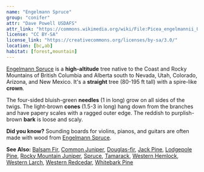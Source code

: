 ```yaml
---
name: "Engelmann Spruce"
group: "conifer"
attr: "Dave Powell USDAFS"
attr_link: "https://commons.wikimedia.org/wiki/File:Picea_engelmannii_UGA1.jpg"
license: "CC BY-SA"
license_link: "https://creativecommons.org/licenses/by-sa/3.0/"
location: [bc,ab]
habitat: [forest,mountain]
---
```

[Engelmann Spruce](/trees/engel/) is a **high-altitude** tree native to the Coast and Rocky Mountains of British Columbia and Alberta south to Nevada, Utah, Colorado, Arizona, and New Mexico. It's a **straight** tree (80-195 ft tall) with a spire-like **crown**.

The four-sided bluish-green **needles** (1 in long) grow on all sides of the twigs. The light-brown **cones** (1.5-3 in long) hang down from the branches and have papery scales with a ragged outer edge. The reddish to purplish-brown **bark** is loose and scaly.

**Did you know?** Sounding boards for violins, pianos, and guitars are often made with wood from [Engelmann Spruce](/trees/engel/).

<!-- generated, do not edit -->
**See Also:**
[Balsam Fir](/trees/balfir/),
[Common Juniper](/trees/comjun/),
[Douglas-fir](/trees/dougfir/),
[Jack Pine](/trees/jack/),
[Lodgepole Pine](/trees/lodge/),
[Rocky Mountain Juniper](/trees/rockyjun/),
[Spruce](/trees/spruce/),
[Tamarack](/trees/tam/),
[Western Hemlock](/trees/westhem/),
[Western Larch](/trees/westlar/),
[Western Redcedar](/trees/westred/),
[Whitebark Pine](/trees/whbark/)
